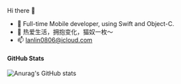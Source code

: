 
Hi there 👋
- 🔭   Full-time Mobile developer, using Swift and Object-C.
- 🌱   热爱生活，拥抱变化，猫奴一枚～
- 📫    lanlin0806@icloud.com

#### GitHub Stats
<!-- ![yizhixiafancai's GitHub stats](https://github-readme-stats.vercel.app/api?username=lanlinxl&count_private=true) -->


![Anurag's GitHub stats](https://github-readme-stats.vercel.app/api?username=lanlinxl&show_icons=true&theme=dark)
